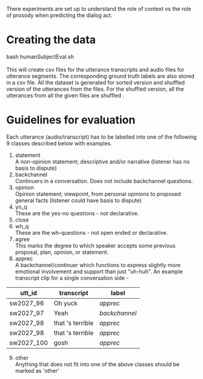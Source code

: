 There experiments are set up to understand the role of context vs the role of prosody when predicting the dialog act. 
# Creating the data #
bash humanSubjectEval.sh <no-files> <br />
<br />
This will create csv files for the utterance transcripts and audio files for utterance segments. The corresponding ground truth labels are also stored in a csv file. All the dataset is generated for sorted version and shuffled version of the utterances from the files. For the shuffled version, all the utterances from all the given files are shuffled . 

# Guidelines for evaluation #
Each utterance (audio/transcript) has to be labelled into one of the following 9 classes described below with examples. <br />
1. statement <br />
A non-opinion statement; descriptive and/or narrative (listener has no basis to dispute)
2. backchannel <br />
Continuers in a conversation. Does not include backchannel questions.
3. opinion <br />
Opinion statement; viewpoint, from personal opinions to proposed general facts  (listener could have basis to dispute)
4. yn_q <br />
These are the yes-no questions - not declarative.
5. close <br />
6. wh_q <br />
These are the wh-questions - not open ended or declarative.
7. agree <br />
This marks the degree to which speaker accepts some previous proposal, plan, opinion, or statement.
8. apprec <br />
A backchannel/continuer which functions to express slightly more emotional involvement and support than just "uh-huh". An example transcript clip for a single conversation side - 

utt_id        | transcript        | label
------------- | ----------------- | -------------
sw2027_96     | Oh yuck           | *apprec*
sw2027_97     | Yeah              | *backchannel*
sw2027_98     | that 's terrible  | *apprec*
sw2027_98     | that 's terrible  | *apprec*
sw2027_100    | gosh              | *apprec*
9. other <br />
Anything that does not fit into one of the above classes should be marked as 'other' 
